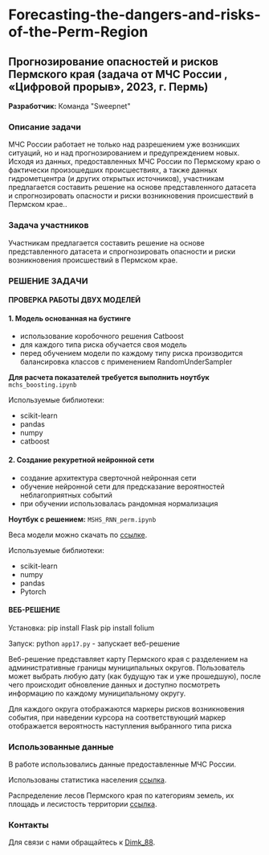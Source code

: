 # Forecasting-the-dangers-and-risks-of-the-Perm-Region

## Прогнозирование опасностей и рисков Пермского края (задача от МЧС России , «Цифровой прорыв», 2023, г. Пермь)

**Разработчик:** Команда "Sweepnet"

### Описание задачи
МЧС России работает не только над разрешением уже возникших ситуаций, но и над прогнозированием и предупреждением новых. Исходя из данных, предоставленных МЧС России по Пермскому краю о фактически произошедших происшествиях, а также данных гидрометцентра (и других открытых источников), участникам предлагается составить решение на основе представленного датасета и спрогнозировать опасности и риски возникновения происшествий в Пермском крае..

### Задача участников
Участникам предлагается составить решение на основе представленного датасета и спрогнозировать опасности и риски возникновения происшествий в Пермском крае.

### РЕШЕНИЕ ЗАДАЧИ

#### ПРОВЕРКА РАБОТЫ ДВУХ МОДЕЛЕЙ
#### 1. Модель основанная на бустинге 
- использование коробочного решения Catboost
- для каждого типа риска обучается своя модель
- перед обучением модели по каждому типу риска производится балансировка классов с применением RandomUnderSampler

**Для расчета показателей требуется выполнить ноутбук** `mchs_boosting.ipynb`

Используемые библиотеки:
- scikit-learn
- pandas
- numpy
- catboost

#### 2. Создание рекуретной нейронной сети
- создание архитектура сверточной нейронная сети
- обучение нейронной сети для предсказание вероятностей неблагоприятных событий
- при обучении использовалась рандомная нормализация

**Ноутбук с решением:** `MSHS_RNN_perm.ipynb`

Веса модели можно скачать по [ссылке](https://colab.research.google.com](https://drive.google.com/file/d/1bdPrDfgm8u7i6dN8M8WFFskpfNxf0y6J/view?usp=drive_link)).

Используемые библиотеки:
- scikit-learn
- numpy
- pandas
- Pytorch

#### ВEБ-РЕШЕНИЕ
Установка:
pip install Flask
pip install folium

Запуск:
python `app17.py` - запускает веб-решение

Веб-решение представляет карту Пермского края с разделением на административные границы муниципальных округов.
Пользователь может выбрать любую дату (как будущую так и уже прошедшую), после чего происходит обновление  данных и доступно посмотреть информацию по каждому муниципальному округу. 

Для каждого округа отображаются маркеры рисков возникновения события, при наведении курсора на соответствующий маркер отображается вероятность наступления выбранного типа риска


### Использованные данные
В работе использовались данные предоставленные МЧС России.

Использованы статистика населения [ссылка](https://www.statdata.ru/naselenie/permskogo-kraya).

Распределение лесов Пермского края по категориям  земель, их площадь и лесистость территории [ссылка](http://chastinskij.permarea.ru/shaburovskoe/Organy-vlasti/zashhita_naselenija/15850/). 



### Контакты
Для связи с нами обращайтесь к [Dimk_88](https://t.me/Dimk_88).
